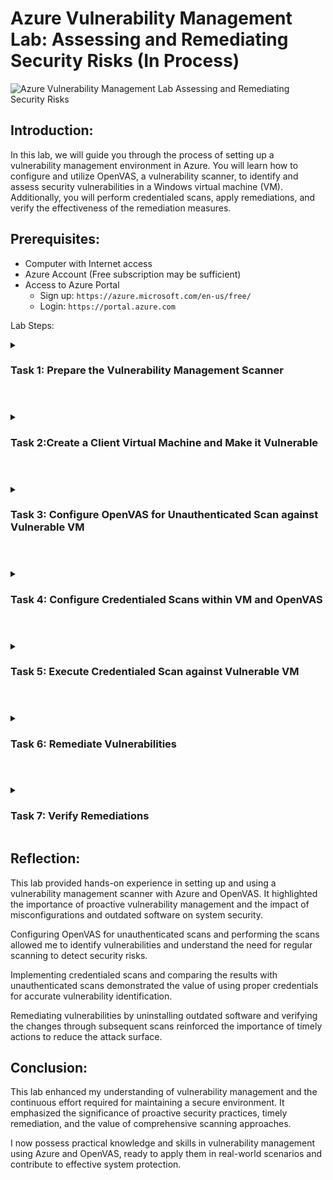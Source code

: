 # Azure Vulnerability Management Lab: Assessing and Remediating Security Risks (In Process)

![Azure Vulnerability Management Lab Assessing and Remediating Security Risks](https://github.com/0xbythesecond/OpenVAS-Project/assets/23303634/e58df21b-9f53-4ba4-b6a9-9a31d5b9ea94)


## Introduction:
In this lab, we will guide you through the process of setting up a vulnerability management environment in Azure. You will learn how to configure and utilize OpenVAS, a vulnerability scanner, to identify and assess security vulnerabilities in a Windows virtual machine (VM). Additionally, you will perform credentialed scans, apply remediations, and verify the effectiveness of the remediation measures.

## Prerequisites:
- Computer with Internet access
- Azure Account (Free subscription may be sufficient)
- Access to Azure Portal
  - Sign up: `https://azure.microsoft.com/en-us/free/`
  - Login: `https://portal.azure.com`

Lab Steps:

<details> 
  
<summary>
  
### Task 1: Prepare the Vulnerability Management Scanner
  
</summary>

- Access the Azure Portal and navigate to the Marketplace.
- Search for "OpenVAS secured and supported by HOSSTED" and select it.
- Choose a pre-set configuration and create the VM with specified settings.
  ![Choose General Purpose Virtual Machine](https://github.com/0xbythesecond/OpenVAS-Project/assets/23303634/bf4d0933-1263-4113-86ae-46a83ca26455)
- Virtual Machine Settings

| Setting | Value|
|---|---|
| Resource Group:| Vulnerability-Management|
| VM Name:| OpenVAS (Take note of the region and Vnet–consider East US )|
| Region: | East US (`make sure to note the region and Vnet`)|
| Authentication: | Password (Provide Username/Password)|

<img src="https://github.com/0xbythesecond/OpenVAS-Project/assets/23303634/188732d1-c712-4167-bc04-6653212c3400" height="60%" width="60%" alt="Open VAS VM Basic Settings"/>


- On the Disk Tab, Networking, Management, and Advanced we will let them remain as their default Settings.
- For the Monitoring tab, we will disable boot diagnostics as it will not be needed in the lab. You can learn more about boot diagnostics [here](https://learn.microsoft.com/en-us/azure/virtual-machines/boot-diagnostics).
  ![Open VAS VM Monitoring Settings](https://github.com/0xbythesecond/OpenVAS-Project/assets/23303634/8c88a1a5-352a-449d-99c0-71af1b8c05bd)

- Review Create → Create


- Connect to the OpenVAS VM via SSH using PowerShell (Windows) or Terminal (MacOS).
- Wait until the OpenVAS deployment completes and access the web app URL (For this example: `https://172.190.177.16.c.hossted.com`).

<p align="center"><img src="https://github.com/0xbythesecond/OpenVAS-Project/assets/23303634/f96c5464-ada1-4817-8d84-84705873ea64" height="70%" width="70%" alt="SSH Login to OpenVAS VM"/></p>

- Log in with provided credentials or try admin/admin if needed (admin/admin was used below).  
  <br />
![Open VAS Login (admin)](https://github.com/0xbythesecond/OpenVAS-Project/assets/23303634/75af9a9d-d250-465c-92e1-47defa898c99)

- Reset the admin password to a password of your choosing in the example I will be using "incorrect".
  - To change the password, you will go to the person icon at the top right of the page, then select the pencil/note icon near the top left of the page. You will then be shown a pop-up to make the change of the old password to the new password.
  ![Change Open VAS Password](https://github.com/0xbythesecond/OpenVAS-Project/assets/23303634/f64d79d6-4250-4f98-8bb4-e2823299cbd1)

  - If for some reason there is no default value shown for rows per page, you can enter 10 then click save. If this doesn't note and it doesn't accept your input, you can try a different browser using the webapp url to change the password. 

</details>

#

<details>
  
<summary>
  
### Task 2:Create a Client Virtual Machine and Make it Vulnerable

</summary>

- Create a new Virtual Machine in Azure Portal, following specified settings
  
| Setting | Value|
|---|---|
| Resource Group:| Vulnerability-Management (Same as Previous)|
| VM Name:| Win10-Vulnerable|
| Region: | Same as the OpenVAS VM (East US)|
| Virtual Network: | Same as OpenVAS (this is important)|
| Image: | Windows 10 Pro|
| Size: | Any size with 2 vCPUs|
| Username: | Labuser / incorrect! (whichever you prefer and easy to remember)|
| Networking: | Same Vnet as OpenVAS|

- The other tabs that are associated with the VM were left as default and no additional changes were made. 
- Review Create → Create the VM

  - Ensure you can RDP into the VM after it's created.
  - While inside the vulnerable VM, Disable the Windows Firewall and install [outdated software](https://drive.google.com/drive/folders/1n83ilCjZWZulbDdYnUe9wQPK2buY47_U)(be sure that this is done inside the virtual machine).
  - You will install each of them with the defaults as there will be no changes/adjustments necessary here. 
  - Restart the VM and leave it for now.
</details>

#

<details>
  
<summary> 
  
### Task 3: Configure OpenVAS for Unauthenticated Scan against Vulnerable VM

</summary>

- Log in to OpenVAS and add the Client VM's (Win-10 Vulnerable) private IP address as a new host.
  - Hover over Assets → Host → New Host Icon at the top left.
- Create a new target named "Azure Vulnerable VMs" using the host information.
  
![Create a new target from the host](https://github.com/0xbythesecond/OpenVAS-Project/assets/23303634/db7970bb-8241-4d01-977f-47b224a20061)

  >**Note**: Take note of the credentials as you scroll down the page below and leave them as their default. We will add SMB credentials later.
![New target azure vulnerable vms](https://github.com/0xbythesecond/OpenVAS-Project/assets/23303634/f340338d-e4ce-4f03-b97e-40d3e4c714ac)

  
- Create a new task named "Scan - Azure Vulnerable VMs" with the target.
  - Hover over Scans → Task → New Task Icon at the top left
  - Scan Targets → “Azure Vulnerable VMs” (This is the target that we created previously)
![Create a new scan task](https://github.com/0xbythesecond/OpenVAS-Project/assets/23303634/3f0a2585-b5f8-4c2d-acce-21c1b14d74d4)

- Start the scan and review the results once it's completed.
  - The status will change from Requested  → Queued →  Percentage Loaded → Done
  ![Start uncredentialed vulnerability scan](https://github.com/0xbythesecond/OpenVAS-Project/assets/23303634/d89246f1-b32f-4cf3-ba69-acc87896ee02)
  - After pressing the ▶️ button, the Status reflects to be loading
  ![Uncredentialed scan status loading](https://github.com/0xbythesecond/OpenVAS-Project/assets/23303634/d888d64b-2a5f-40c8-ae3a-2cacb9d21daa)
  - Status is now Done and you can select the report to review the vulnerabilities for the uncredentialed scan. 
  ![Uncredentialed scan done](https://github.com/0xbythesecond/OpenVAS-Project/assets/23303634/1e2d7022-2ba6-40a0-a94c-20f52c2fb09c)

- To remove the filtered results of the report, you can select the `X` near the top of the page and it will display more vulnerabilities.
  >**Note**: Once the filter is removed here, it will display those that include a `0.0` as their severity level as well. 
![Filtered results of non-credentialed scan](https://github.com/0xbythesecond/OpenVAS-Project/assets/23303634/3c9aeaa6-1d41-4ad5-a6b0-835aed0a605c)



</details>

#

<details>
  
<summary>
  
  ### Task 4: Configure Credentialed Scans within VM and OpenVAS

</summary>

Make necessary configurations within the vulnerable VM (Windows settings).
- Disable Firewall (done in Task 2 if you happen to have missed it there)
 - Disable User Account Control
![disable user account control](https://github.com/0xbythesecond/OpenVAS-Project/assets/23303634/7565fd04-bc78-4ad1-8090-e149fb53e525)
 - Enable Remote Registry
   - Do a quick search for `Services.msc` at the bottom left of the Windows machine.
   - Scroll down to Remote Registry  → Double click (to select)  → Startup Type set to `Automatic` → Start → Apply → OK. 
   <img src="https://github.com/0xbythesecond/OpenVAS-Project/assets/23303634/289f6e00-1fe1-44be-99db-8749c8ef0a62" height="70%" width="70%" alt="Enable remote registry"/>

 - Set Registry Key
 - Launch Registry Editor (regedit.exe) in “Run as administrator” mode and grant Admin Approval, if requested
 - Navigate to HKEY_LOCAL_MACHINE hive
 - Open SOFTWARE\Microsoft\Windows\CurrentVersion\Policies\System key
 - Create a new DWORD (32-bit) value with the following properties:
 - ![create secret key](https://github.com/0xbythesecond/OpenVAS-Project/assets/23303634/ca128c76-a593-4f7a-8470-62414b97f54d)
 - Name: LocalAccountTokenFilterPolicy
   - After DWORD (32-bit) is selected you will add `LocalAccountTokenFilterPolicy` without any spaces added.  
 - Value: 1
   - Double click → LocalAccountTokenFilterPolicy → Change Value from 0 to 1 → OK
   ![Edit dword value 1](https://github.com/0xbythesecond/OpenVAS-Project/assets/23303634/29fc67a5-9e64-4fe7-b278-08035ca2356b)

 - Close Registry Editor  
 - Restart the VM

Make corresponding configurations in OpenVAS for credentialed scans.
  - Go to Configuration → Credentials → New Credential
  - Name / Comment → “Azure VM Credentials”
    
| Settings | Value |
|----|----|
|Allow Insecure Use: | Yes|
| Username: | azureuser |
| Password: | password (same password as vulnerable VM)|

- Save
![create new credentials openvas](https://github.com/0xbythesecond/OpenVAS-Project/assets/23303634/35277a1e-6587-45c7-8b4c-99c71307fb66)

- Go to Configuration → Targets → CLONE the Target we made before
  ![Clone Targets](https://github.com/0xbythesecond/OpenVAS-Project/assets/23303634/5bbf9b60-25d3-4dbe-853f-d15f067c1678)
- NEW Name / Comment: “Azure Vulnerable VMs - Credentialed Scan”
- Ensure the Private IP is still accurate
- Credentials → SMB → Select the Credentials we just made: Azure VM Credentials
 ![New Name for Target Credentialed Scan](https://github.com/0xbythesecond/OpenVAS-Project/assets/23303634/4e616870-1c7d-41b3-8e14-ad27ab0d3c19)

- Save


</details>

#

<details>
 <summary> 
   
### Task 5: Execute Credentialed Scan against Vulnerable VM

</summary>

Clone the previous scan task and edit it for credentialed scanning.
- CLONE the “Scan - Azure Vulnerable VMs” Task, then Edit it:
- Name / Comment → “Scan - Azure Vulnerable VMs - Credentialed”
- Targets: Azure Vulnerable VMs - Credentialed Scan
![Create New Name for Credentialed Scan Clone](https://github.com/0xbythesecond/OpenVAS-Project/assets/23303634/907e1986-717f-4ad5-9448-4df94d851f1c)
- Save
- Click the ▶️ button to launch the new Credentialed Scan, and wait for it to finish
 ![Start Credentialed Scan](https://github.com/0xbythesecond/OpenVAS-Project/assets/23303634/1e41a8ff-96dd-44d5-bda9-17851d2f53f7)

  >**Note**: Since this is a credentialed scan, it will take longer than the last one. Wait for it to finish


Launch the new credentialed scan and wait for it to finish.
Observe the differences in findings compared to the unauthenticated scan.
![completed credentialed scan](https://github.com/0xbythesecond/OpenVAS-Project/assets/23303634/cea21d19-fafe-462d-877b-727f1561117a)

Results of the credentialed scan
![credentialed scan results](https://github.com/0xbythesecond/OpenVAS-Project/assets/23303634/dc952cc3-f93e-4361-9e13-0b6fe516d7fc)


</details>

#

<details>

<summary>
  
### Task 6: Remediate Vulnerabilities

</summary>

Log back into the Win10-Vulnerable VM and uninstall outdated software.
- Search Control Panel → Uninstall Programs → Select Each Outdated of the Programs (VLC media player 1.1.7, Mozilla Firefox (x64 en-US), Adobe Reader X)
![Unistall Programs](https://github.com/0xbythesecond/OpenVAS-Project/assets/23303634/4f548d41-bb62-4eac-a832-d5bfb8c96357)
- Restart the VM to apply the changes.
</details>

#

<details>

<summary>
    
### Task 7: Verify Remediations

</summary>

Re-initiate the credentialed scan (“Scan - Azure Vulnerable VMs - Credentialed") and observe the updated results.
 >**Note**: In the trend column, we can notice that there is a downward trend now that we have removed the outdated programs.
![Credentialed scan results (removed outdated programs)](https://github.com/0xbythesecond/OpenVAS-Project/assets/23303634/c26d47f1-7da6-4eb7-aa40-d3b578f7cc25)

- We can drill down into the results of the report to view the impact of the vulnerabilities that are remaining and the available solutions.
  ![expanded result of windows iexpress](https://github.com/0xbythesecond/OpenVAS-Project/assets/23303634/8fc279e4-1355-4c05-9b4e-703ad0ffaeb6)

### Clean Up Resources

- Upon the completion of the lab, the resources can not be deleted and the easiest way for this to be done is by deleting the resource group as it contains all the resources.
![Delete resource group](https://github.com/0xbythesecond/OpenVAS-Project/assets/23303634/86c72d5b-876e-4c84-b54b-f2f13ec10528)

</details>

## Reflection:
This lab provided hands-on experience in setting up and using a vulnerability management scanner with Azure and OpenVAS. It highlighted the importance of proactive vulnerability management and the impact of misconfigurations and outdated software on system security.

Configuring OpenVAS for unauthenticated scans and performing the scans allowed me to identify vulnerabilities and understand the need for regular scanning to detect security risks.

Implementing credentialed scans and comparing the results with unauthenticated scans demonstrated the value of using proper credentials for accurate vulnerability identification.

Remediating vulnerabilities by uninstalling outdated software and verifying the changes through subsequent scans reinforced the importance of timely actions to reduce the attack surface.

## Conclusion:
This lab enhanced my understanding of vulnerability management and the continuous effort required for maintaining a secure environment. It emphasized the significance of proactive security practices, timely remediation, and the value of comprehensive scanning approaches.

I now possess practical knowledge and skills in vulnerability management using Azure and OpenVAS, ready to apply them in real-world scenarios and contribute to effective system protection.
